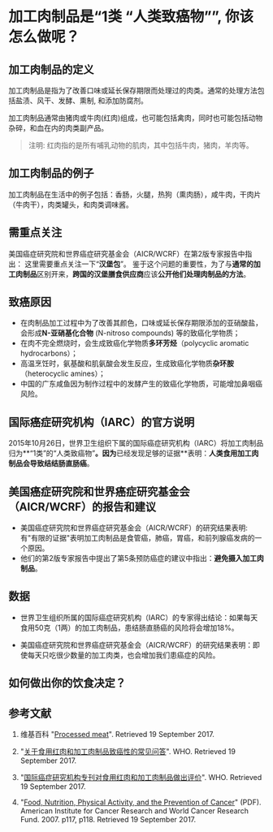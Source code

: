 # 加工肉制品是“1类 “人类致癌物””, 你该怎么做呢？

## 加工肉制品的定义
加工肉制品是指为了改善口味或延长保存期限而处理过的肉类。通常的处理方法包括盐渍、风干、发酵、熏制, 和添加防腐剂。

加工肉制品通常由猪肉或牛肉(红肉)组成，也可能包括禽肉，同时也可能包括动物杂碎，和血在内的肉类副产品。

> 注明: 红肉指的是所有哺乳动物的肌肉，其中包括牛肉，猪肉，羊肉等。

## 加工肉制品的例子

加工肉制品在生活中的例子包括：香肠，火腿，热狗（熏肉肠），咸牛肉，干肉片（牛肉干），肉类罐头，和肉类调味酱。

## 需重点关注

美国癌症研究院和世界癌症研究基金会（AICR/WCRF）在第2版专家报告中指出： 这里需要重点关注一下“**汉堡包**”。 鉴于这个问题的重要性，为了与**通常的加工肉制品**区别开来，**跨国的汉堡膳食供应商**应该**公开他们处理肉制品的方法**。

## 致癌原因

- 在肉制品加工过程中为了改善其颜色，口味或延长保存期限添加的亚硝酸盐，会形成**N-亚硝基化合物** (N-nitroso compounds) 等的致癌化学物质；
- 在肉不完全燃烧时，会生成致癌化学物质**多环芳烃**（polycyclic aromatic hydrocarbons）；
- 高温烹饪时，氨基酸和肌氨酸会发生反应，生成致癌化学物质**杂环胺**（heterocyclic amines）；
- 中国的广东咸鱼因为制作过程中的发酵产生的致癌化学物质，可能增加鼻咽癌风险。

## 国际癌症研究机构（IARC）的官方说明 

2015年10月26日，世界卫生组织下属的国际癌症研究机构（IARC）将加工肉制品归为**“1类”的“人类致癌物”**。因为**已经发现足够的证据**表明：**人类食用加工肉制品会导致结结肠直肠癌**。

## 美国癌症研究院和世界癌症研究基金会（AICR/WCRF）的报告和建议

- 美国癌症研究院和世界癌症研究基金会（AICR/WCRF）的研究结果表明: 有"有限的证据"表明加工肉制品是食管癌，肺癌，胃癌，和前列腺癌发病的一个原因。 
- 他们的第2版专家报告中提出了第5条预防癌症的建议中指出：**避免摄入加工肉制品**。

## 数据

- 世界卫生组织所属的国际癌症研究机构（IARC）的专家得出结论：如果每天食用50克（1两）的加工肉制品，患结肠直肠癌的风险将会增加18%。

- 美国癌症研究院和世界癌症研究基金会（AICR/WCRF）的研究结果表明：即使每天只吃很少数量的加工肉类，也会增加我们患癌症的风险。

## 如何做出你的饮食决定？

## 参考文献

1. 维基百科
"[Processed meat](https://en.wikipedia.org/wiki/Processed_meat)". Retrieved 19 September 2017.

2. "[关于食用红肉和加工肉制品致癌性的常见问答](http://www.who.int/features/qa/cancer-red-meat/zh/)". WHO. Retrieved 19 September 2017.

3. "[国际癌症研究机构专刊对食用红肉和加工肉制品做出评价](http://www.who.int/mediacentre/news/releases/2015/cancer-red-meat/zh/#)". WHO. Retrieved 19 September 2017.

4. "[Food, Nutrition, Physical Activity, and the Prevention of Cancer](http://wcrf.org/sites/default/files/Second-Expert-Report.pdf)" (PDF). American Institute for Cancer Research and World Cancer Research Fund. 2007. p117, p118. Retrieved 19 September 2017.




